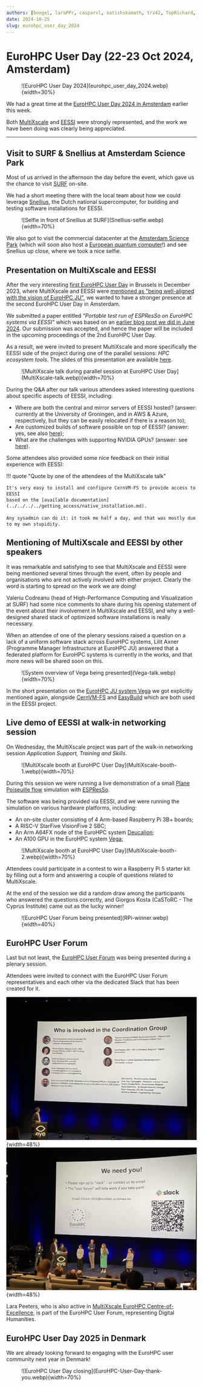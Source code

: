 ```yaml
---
authors: [boegel, laraPPr, casparvl, satishskamath, trz42, TopRichard, bedroge, Neves-P]
date: 2024-10-25
slug: eurohpc_user_day_2024
---
```


# EuroHPC User Day (22-23 Oct 2024, Amsterdam)

<figure markdown="span">
![EuroHPC User Day 2024](eurohpc_user_day_2024.webp){width=30%}
</figure>

We had a great time at the [EuroHPC User Day 2024 in Amsterdam](https://eurohpc-ju.europa.eu/news-events/events/eurohpc-user-day-2024-2024-10-22_en) earlier this week.

Both [MultiXscale](https://multixscale.eu) and [EESSI](https://eessi.io) were strongly represented,
and the work we have been doing was clearly being appreciated.

<!-- more -->
---

## Visit to SURF & Snellius at Amsterdam Science Park

Most of us arrived in the afternoon the day before the event,
which gave us the chance to visit [SURF](https://www.surf.nl/en) on-site.

We had a short meeting there with the local team about how we could leverage [Snellius](https://www.surf.nl/en/services/snellius-the-national-supercomputer),
the Dutch national supercomputer, for building and testing software installations for EESSI.

<figure markdown="span">
![Selfie in front of Snellius at SURF](Snellius-selfie.webp){width=70%}
</figure>

We also got to visit the commercial datacenter at the [Amsterdam Science Park](https://www.amsterdamsciencepark.nl)
(which will soon also host a [European quantum computer](https://www.amsterdamsciencepark.nl/news/surf-to-host-european-quantum-computer-at-amsterdam-science-park/)!)
and see Snellius up close, where we took a nice selfie.


## Presentation on MultiXscale and EESSI

After the very interesting [first EuroHPC User Day](https://eurohpc-ju.europa.eu/news-events/events/eurohpc-user-day-2023-12-11_en) in Brussels in December 2023,
where MultiXscale and EESSI were [mentioned as "being well-aligned with the vision of EuroHPC JU"](https://twitter.com/kehoste/status/1734169825750966726),
we wanted to have a stronger presence at the second EuroHPC User Day in Amsterdam.

We submitted a paper entitled *"Portable test run of ESPResSo on EuroHPC systems via EESSI"*
which was based on an [earlier blog post we did in June 2024](../06/espresso-portable-test-run.md).
Our submission was accepted, and hence the paper will be included in the upcoming proceedings of the 2nd EuroHPC User Day.

As a result, we were invited to present MultiXscale and more specifically
the EESSI side of the project during one of the parallel sessions: *HPC ecosystem tools*.
The slides of this presentation are available [here](EuroHPC-User-Day-2024-20241022-MultiXscale-EESSI.pdf).

<figure markdown="span">
![MultiXscale talk during parallel session at EuroHPC User Day](MultiXscale-talk.webp){width=70%}
</figure>

During the Q&A after our talk various attendees asked interesting questions about specific aspects of EESSI,
including:

* Where are both the central and mirror servers of EESSI hosted? (answer: currently at the University of Groningen,
and in AWS & Azure, respectively, but they can be easily relocated if there is a reason to);
* Are customized builds of software possible on top of EESSI? (answer: yes, see also [here](../../../../using_eessi/building_on_eessi.md));
* What are the challenges with supporting NVIDIA GPUs? (answer: see [here](../../../../site_specific_config/gpu.md)).

Some attendees also provided some nice feedback on their initial experience with EESSI:

!!! quote "Quote by one of the attendees of the MultiXscale talk"

    It's very easy to install and configure CernVM-FS to provide access to EESSI
    based on the [available documentation](../../../../getting_access/native_installation.md).

    Any sysadmin can do it: it took me half a day, and that was mostly due to my own stupidity.


## Mentioning of MultiXscale and EESSI by other speakers

It was remarkable and satisfying to see that MultiXscale and EESSI were being mentioned several times through the event,
often by people and organisations who are not actively involved with either project.
Clearly the word is starting to spread on the work we are doing!

Valeriu Codreanu (head of High-Performance Computing and Visualization at SURF) had some nice comments
to share during his opening statement of the event about their involvement in MultiXscale and EESSI,
and why a well-designed shared stack of optimized software installations is really necessary.

When an attendee of one of the plenary sessions raised a question on a lack of a uniform software stack across EuroHPC systems,
Lilit Axner (Programme Manager Infrastructure at EuroHPC JU) answered that a federated platform for EuroHPC systems is currently in the works,
and that more news will be shared soon on this.

<figure markdown="span">
![System overview of Vega being presented](Vega-talk.webp){width=70%}
</figure>

In the short presentation on the [EuroHPC JU system Vega](https://izum.si/en/vega-en) we got explicitly mentioned again,
alongside [CernVM-FS](https://cernvm.cern.ch/fs/) and [EasyBuild](https://easybuild.io) which are both used in the EESSI
project.



## Live demo of EESSI at walk-in networking session

On Wednesday, the MultiXscale project was part of the walk-in networking session *Application Support, Training and Skills*.

<figure markdown="span">
![MultiXscale booth at EuroHPC User Day](MultiXscale-booth-1.webp){width=70%}
</figure>

During this session we were running a live demonstration of a small
[Plane Poiseuille flow](https://en.wikipedia.org/wiki/Hagen%E2%80%93Poiseuille_equation#Plane_Poiseuille_flow)
simulation with [ESPResSo](https://github.com/espressomd/espresso).

The software was being provided via EESSI, and we were running the simulation on various hardware platforms,
including:

* An on-site cluster consisting of 4 Arm-based Raspberry Pi 3B+ boards;
* A RISC-V StarFive VisionFive 2 SBC;
* An Arm A64FX node of the EuroHPC system [Deucalion](https://rnca.fccn.pt/en/deucalion/);
* An A100 GPU in the EuroHPC system [Vega](https://izum.si/en/vega-en);

<figure markdown="span">
![MultiXscale booth at EuroHPC User Day](MultiXscale-booth-2.webp){width=70%}
</figure>

Attendees could participate in a contest to win a Raspberry Pi 5 starter kit
by filling out a form and answering a couple of questions related to MultiXscale.

At the end of the session we did a random draw among the participants who answered the questions correctly,
and Giorgos Kosta (CaSToRC - The Cyprus Institute) came out as the lucky winner!

<figure markdown="span">
![EuroHPC User Forum being presented](RPi-winner.webp){width=40%}
</figure>


## EuroHPC User Forum

Last but not least, the [EuroHPC User Forum](https://eurohpc-ju.europa.eu/user-forum-coordination-group-strengthen-ties-between-eurohpc-users-officially-established-2024-10-23_en)
was being presented during a plenary session.

Attendees were invited to connect with the EuroHPC User Forum representatives and each other
via the dedicated Slack that has been created for it.

![EuroHPC User Forum being presented](user-forum-1.webp){width=48%}
![EuroHPC User Forum being presented](user-forum-2.webp){width=48%}

Lara Peeters, who is also active in [MultiXscale EuroHPC Centre-of-Excellence](https://multixscale.eu),
is part of the EuroHPC User Forum, representing Digital Humanities.


## EuroHPC User Day 2025 in Denmark

We are already looking forward to engaging with the EuroHPC user community next year in Denmark!

<figure markdown="span">
![EuroHPC User Day closing](EuroHPC-User-Day-thank-you.webp){width=70%}
</figure>
